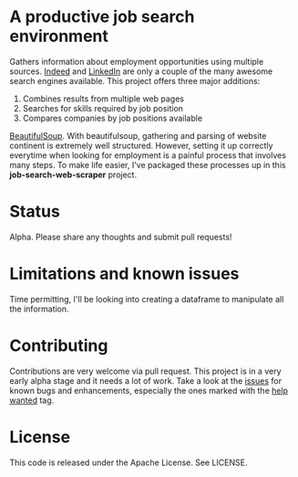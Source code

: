 # A productive job search environment

Gathers information about employment opportunities using multiple sources. [Indeed](https://www.indeed.com/) and [LinkedIn](http://www.linkedin.com/) are only a couple of the many awesome search engines available. This project offers three major additions:

1. Combines results from multiple web pages
2. Searches for skills required by job position
3. Compares companies by job positions available

[BeautifulSoup](http://en.wikipedia.org/wiki/BeautifulSoup). With beautifulsoup, 
gathering and parsing of website continent is extremely well structured. 
However, setting it up correctly everytime when looking for employment is a 
painful process that involves many steps. To make life easier, I've packaged
these processes up in this **job-search-web-scraper** project.

# Status

Alpha. Please share any thoughts and submit pull requests!

# Limitations and known issues

Time permitting, I'll be looking into creating a dataframe to manipulate all the information. 

# Contributing

Contributions are very welcome via pull request. This project is in a very early
alpha stage and it needs a lot of work. Take a look at the 
[issues](https://github.com/oscarevolves/jobsearch-webscraper/issues) for known bugs and
enhancements, especially the ones marked with the 
[help wanted](https://github.com/oscarevolves/jobsearch-webscraper/labels/help%20wanted)
tag. 

# License

This code is released under the Apache License. See LICENSE.